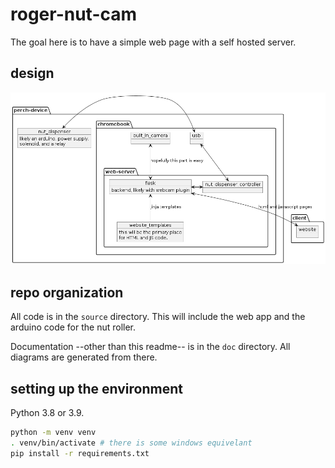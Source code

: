 # roger-nut-cam

The goal here is to have a simple web page with a self hosted server.

## design

![high level design diagram](doc/high-level-diagram.png "Design")

## repo organization

All code is in the `source` directory. This will include the web app and the arduino code for the nut roller. 

Documentation --other than this readme-- is in the `doc` directory. All diagrams are generated from there.

## setting up the environment

Python 3.8 or 3.9. 

```bash
python -m venv venv 
. venv/bin/activate # there is some windows equivelant
pip install -r requirements.txt
```